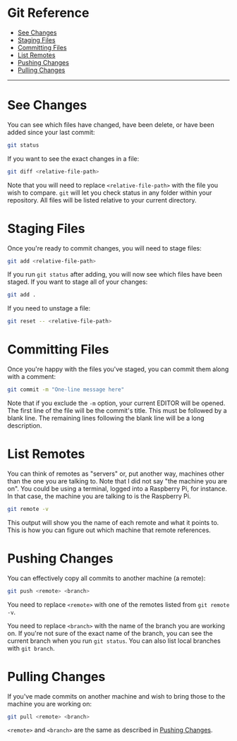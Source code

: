# Git Reference

- [See Changes](#see-changes)
- [Staging Files](#staging-files)
- [Committing Files](#comitting-files)
- [List Remotes](#list-remotes)
- [Pushing Changes](#pushing-changes)
- [Pulling Changes](#pulling-changes)

---

# See Changes

You can see which files have changed, have been delete, or have been added since your last commit:

```bash
git status
```

If you want to see the exact changes in a file:

```bash
git diff <relative-file-path>
```

Note that you will need to replace `<relative-file-path>` with the file you wish to compare. `git` will let you check status in any folder within your repository. All files will be listed relative to your current directory.

# Staging Files

Once you're ready to commit changes, you will need to stage files:

```bash
git add <relative-file-path>
```

If you run `git status` after adding, you will now see which files have been staged. If you want to stage all of your changes:

```bash
git add .
```

If you need to unstage a file:

```bash
git reset -- <relative-file-path>
```

# Committing Files

Once you're happy with the files you've staged, you can commit them along with a comment:

```bash
git commit -m "One-line message here"
```

Note that if you exclude the `-m` option, your current EDITOR will be opened. The first line of the file will be the commit's title. This must be followed by a blank line. The remaining lines following the blank line will be a long description.

# List Remotes

You can think of remotes as "servers" or, put another way, machines other than the one you are talking to. Note that I did not say "the machine you are on". You could be using a terminal, logged into a Raspberry Pi, for instance. In that case, the machine you are talking to is the Raspberry Pi.

```bash
git remote -v
```

This output will show you the name of each remote and what it points to. This is how you can figure out which machine that remote references.

# Pushing Changes

You can effectively copy all commits to another machine (a remote):

```bash
git push <remote> <branch>
```

You need to replace `<remote>` with one of the remotes listed from `git remote -v`.

You need to replace `<branch>` with the name of the branch you are working on. If you're not sure of the exact name of the branch, you can see the current branch when you run `git status`. You can also list local branches with `git branch`.

# Pulling Changes

If you've made commits on another machine and wish to bring those to the machine you are working on:

```bash
git pull <remote> <branch>
```

`<remote>` and `<branch>` are the same as described in [Pushing Changes](#pushing-changes).
